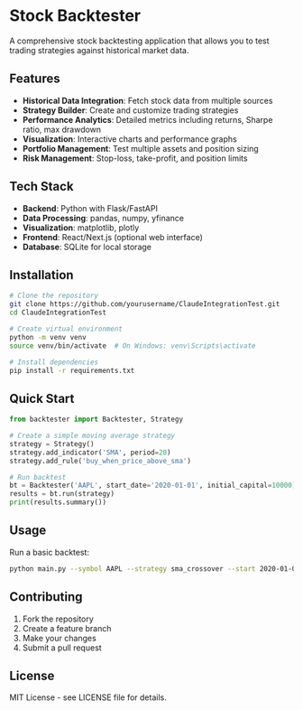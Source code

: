 # Stock Backtester

A comprehensive stock backtesting application that allows you to test trading strategies against historical market data.

## Features

- **Historical Data Integration**: Fetch stock data from multiple sources
- **Strategy Builder**: Create and customize trading strategies  
- **Performance Analytics**: Detailed metrics including returns, Sharpe ratio, max drawdown
- **Visualization**: Interactive charts and performance graphs
- **Portfolio Management**: Test multiple assets and position sizing
- **Risk Management**: Stop-loss, take-profit, and position limits

## Tech Stack

- **Backend**: Python with Flask/FastAPI
- **Data Processing**: pandas, numpy, yfinance
- **Visualization**: matplotlib, plotly
- **Frontend**: React/Next.js (optional web interface)
- **Database**: SQLite for local storage

## Installation

```bash
# Clone the repository
git clone https://github.com/yourusername/ClaudeIntegrationTest.git
cd ClaudeIntegrationTest

# Create virtual environment
python -m venv venv
source venv/bin/activate  # On Windows: venv\Scripts\activate

# Install dependencies
pip install -r requirements.txt
```

## Quick Start

```python
from backtester import Backtester, Strategy

# Create a simple moving average strategy
strategy = Strategy()
strategy.add_indicator('SMA', period=20)
strategy.add_rule('buy_when_price_above_sma')

# Run backtest
bt = Backtester('AAPL', start_date='2020-01-01', initial_capital=10000)
results = bt.run(strategy)
print(results.summary())
```

## Usage

Run a basic backtest:
```bash
python main.py --symbol AAPL --strategy sma_crossover --start 2020-01-01
```

## Contributing

1. Fork the repository
2. Create a feature branch
3. Make your changes
4. Submit a pull request

## License

MIT License - see LICENSE file for details.
